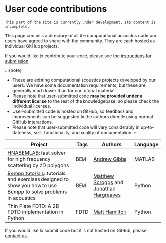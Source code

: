 # User code contributions

```{warning}
This part of the site is currently under development. Its content is incomplete.
```

This page contains a directory of all the computational acoustics code our users have agreed to share with the community. They are each hosted as individual GitHub projects.

If you would like to contribute your code, please see the [instructions for submission](../about/contribute-user-code).

:::{note}
- These are existing computational acoustics projects developed by our users. We have some documentation requirements, but these are generally much lower than for our tutorial material.
- Please note that user-submitted code **may be provided under a different license** to the rest of the knowledgebase, so please check the individual licenses. 
- User-submitted code is hosted on GitHub, so feedback and improvements can be suggested to the authors directly using normal GitHub interactions. 
- Please note that user-submitted code will vary considerably in up-to-dateness, size, functionality, and quality of documentation.
:::

| Project | Tags | Authors | Language |
| ------- | ---- | ------- | -------- |
| [HNABEMLAB](https://github.com/AndrewGibbs/HNABEMLAB): fast solver for high frequency scattering by 2D polygons | BEM | [Andrew Gibbs](https://github.com/AndrewGibbs) | MATLAB |
| [Bempp tutorials](https://github.com/mscroggs/bempp-acoustic-tutorials): tutorials and exercises designed to show you how to use Bempp to solve problems in acoustics | BEM | [Matthew Scroggs](https://github.com/mscroggs) and [Jonathan Hargreaves](https://github.com/jahargreaves) | Python |
| [Thin Plate FDTD](https://gist.github.com/mhamilt/11d2edd89e10c7bb8f0e4938882a571e): A 2D FDTD implementation in Python | FDTD | [Matt Hamilton](https://gist.github.com/mhamilt) | Python |

If you would like to submit code but it is not hosted on GitHub, please [contact us](mailto:ukan.ca.knowledgebase@gmail.com).
